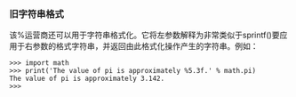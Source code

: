 ### 旧字符串格式

该%运营商还可以用于字符串格式化。它将左参数解释为非常类似于sprintf\(\)要应用于右参数的格式字符串，并返回由此格式化操作产生的字符串。例如：

```
>>> import math
>>> print('The value of pi is approximately %5.3f.' % math.pi)
The value of pi is approximately 3.142.
>>>
```



